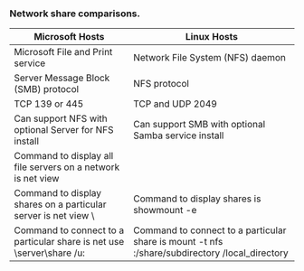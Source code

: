 ### Network share comparisons.

| Microsoft Hosts | Linux Hosts |
|-----------------|-------------|
| Microsoft File and Print service | Network File System (NFS) daemon |
| Server Message Block (SMB) protocol | NFS protocol |
| TCP 139 or 445 | TCP and UDP 2049 |
| Can support NFS with optional Server for NFS install | Can support SMB with optional Samba service install |
| Command to display all file servers on a network is net view |  |
| Command to display shares on a particular server is net view \\<server> | Command to display shares is showmount -e <target IP> |
| Command to connect to a particular share is net use \\server\share /u:<username> <password> | Command to connect to a particular share is mount -t nfs <target IP>:/share/subdirectory /local_directory |
